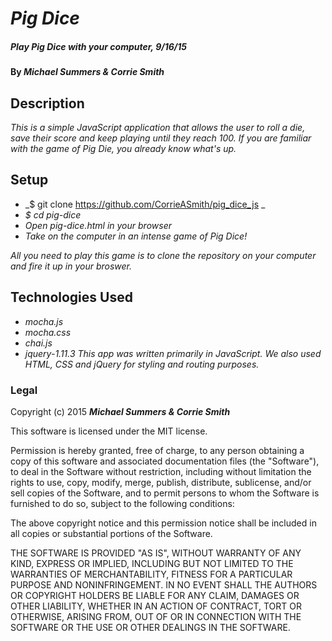 # _Pig Dice_

##### _Play Pig Dice with your computer, 9/16/15_

#### By _**Michael Summers & Corrie Smith**_

## Description

_This is a simple JavaScript application that allows the user to roll a die, save their score and keep playing until they reach 100. If you are familiar with the game of Pig Die, you already know what's up._

## Setup

* _$ git clone https://github.com/CorrieASmith/pig_dice_js _
* _$ cd pig-dice_
* _Open pig-dice.html in your browser_
* _Take on the computer in an intense game of Pig Dice!_

_All you need to play this game is to clone the repository on your computer and fire it up in your broswer._

## Technologies Used

* _mocha.js_
* _mocha.css_
* _chai.js_
* _jquery-1.11.3_
_This app was written primarily in JavaScript. We also used HTML, CSS and jQuery for styling and routing purposes._

### Legal


Copyright (c) 2015 **_Michael Summers & Corrie Smith_**

This software is licensed under the MIT license.

Permission is hereby granted, free of charge, to any person obtaining a copy
of this software and associated documentation files (the "Software"), to deal
in the Software without restriction, including without limitation the rights
to use, copy, modify, merge, publish, distribute, sublicense, and/or sell
copies of the Software, and to permit persons to whom the Software is
furnished to do so, subject to the following conditions:

The above copyright notice and this permission notice shall be included in
all copies or substantial portions of the Software.

THE SOFTWARE IS PROVIDED "AS IS", WITHOUT WARRANTY OF ANY KIND, EXPRESS OR
IMPLIED, INCLUDING BUT NOT LIMITED TO THE WARRANTIES OF MERCHANTABILITY,
FITNESS FOR A PARTICULAR PURPOSE AND NONINFRINGEMENT. IN NO EVENT SHALL THE
AUTHORS OR COPYRIGHT HOLDERS BE LIABLE FOR ANY CLAIM, DAMAGES OR OTHER
LIABILITY, WHETHER IN AN ACTION OF CONTRACT, TORT OR OTHERWISE, ARISING FROM,
OUT OF OR IN CONNECTION WITH THE SOFTWARE OR THE USE OR OTHER DEALINGS IN
THE SOFTWARE.
